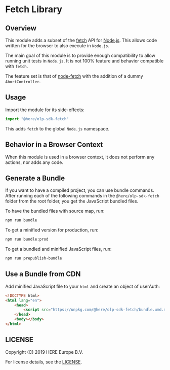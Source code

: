 # Fetch Library

## Overview

This module adds a subset of the [fetch](https://fetch.spec.whatwg.org/) API for [Node.js](https://nodejs.org/). This allows code written for the browser to also execute in `Node.js`.

The main goal of this module is to provide enough compatibility to allow running unit tests in `Node.js`. It is not 100% feature and behavior compatible with `fetch`.

The feature set is that of [node-fetch](https://www.npmjs.com/package/node-fetch) with the addition of a dummy `AbortController`.

## Usage

Import the module for its side-effects:

```JavaScript
import "@here/olp-sdk-fetch"
```

This adds `fetch` to the global `Node.js` namespace.

## Behavior in a Browser Context

When this module is used in a browser context, it does not perform any actions, nor adds any code.

## Generate a Bundle

If you want to have a compiled project, you can use bundle commands. After running each of the following commands in the `@here/olp-sdk-fetch` folder from the root folder, you get the JavaScript bundled files.

To have the bundled files with source map, run:

```sh
npm run bundle
```

To get a minified version for production, run:

```sh
npm run bundle:prod
```

To get a bundled and minified JavaScript files, run:

```sh
npm run prepublish-bundle
```

## Use a Bundle from CDN

Add minified JavaScript file to your `html` and create an object of userAuth:

```html
<!DOCTYPE html>
<html lang="en">
    <head>
        <script src="https://unpkg.com/@here/olp-sdk-fetch/bundle.umd.min.js"></script>
    </head>
    <body></body>
</html>
```

## LICENSE

Copyright (C) 2019 HERE Europe B.V.

For license details, see the [LICENSE](LICENSE).
